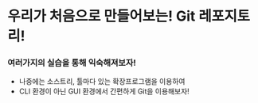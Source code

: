 # 우리가 처음으로 만들어보는! Git 레포지토리!
### 여러가지의 실습을 통해 익숙해져보자!

- 나중에는 소스트리, 툴마다 있는 확장프로그램을 이용하여
- CLI 환경이 아닌 GUI 환경에서 간편하게 Git을 이용해보자!
